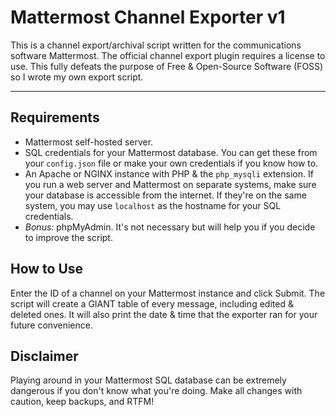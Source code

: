 # Mattermost Channel Exporter v1

This is a channel export/archival script written for the communications software Mattermost.  The official channel export plugin requires a license to use.  This fully defeats the purpose of Free & Open-Source Software (FOSS) so I wrote my own export script.

***

## Requirements

* Mattermost self-hosted server.
* SQL credentials for your Mattermost database.  You can get these from your `config.json` file or make your own credentials if you know how to.
* An Apache or NGINX instance with PHP & the `php_mysqli` extension.  If you run a web server and Mattermost on separate systems, make sure your database is accessible from the internet.  If they're on the same system, you may use `localhost` as the hostname for your SQL credentials.
* *Bonus:* phpMyAdmin.  It's not necessary but will help you if you decide to improve the script.

## How to Use

Enter the ID of a channel on your Mattermost instance and click Submit.  The script will create a GIANT table of every message, including edited & deleted ones.  It will also print the date & time that the exporter ran for your future convenience.

## Disclaimer

Playing around in your Mattermost SQL database can be extremely dangerous if you don't know what you're doing.  Make all changes with caution, keep backups, and RTFM!
